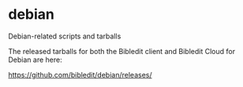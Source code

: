 # debian
Debian-related scripts and tarballs

The released tarballs for both the Bibledit client and Bibledit Cloud for Debian are here:

https://github.com/bibledit/debian/releases/
